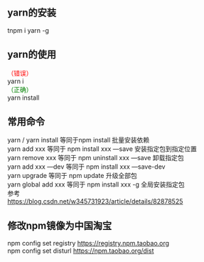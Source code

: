 <!-- toc -->  
## yarn的安装  
tnpm i yarn -g  

## yarn的使用  
<span style="color:red;">（错误）</span>      
yarn i  
<span style="color:green;">（正确）</span>     
yarn install  

## 常用命令  
yarn / yarn install 等同于npm install 批量安装依赖  
yarn add xxx 等同于 npm install xxx —save 安装指定包到指定位置  
yarn remove xxx 等同于 npm uninstall xxx —save 卸载指定包  
yarn add xxx —dev 等同于 npm install xxx —save-dev  
yarn upgrade 等同于 npm update 升级全部包  
yarn global add xxx 等同于 npm install xxx -g 全局安装指定包  
参考  
https://blog.csdn.net/w345731923/article/details/82878525  

## 修改npm镜像为中国淘宝  
npm config set registry https://registry.npm.taobao.org  
npm config set disturl https://npm.taobao.org/dist  
<!-- endtoc -->  